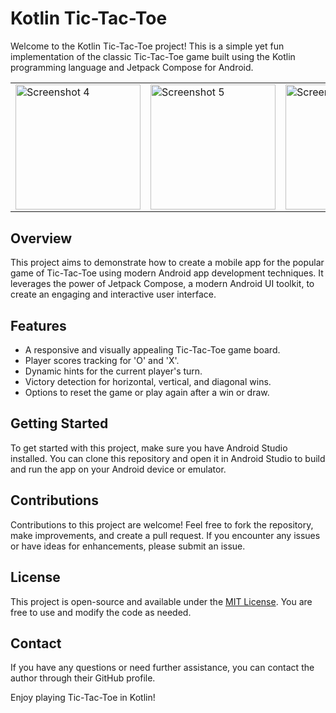 # Kotlin Tic-Tac-Toe

Welcome to the Kotlin Tic-Tac-Toe project! This is a simple yet fun implementation of the classic Tic-Tac-Toe game built using the Kotlin programming language and Jetpack Compose for Android.





<table>
  <tr>
      <td><img src="https://github.com/fahad0samara/kotlin-Tic.tack.toe/assets/90055525/787e3eca-3584-4658-81d8-8ca8d82eecd6" alt="Screenshot 4" width="200"/></td>
    <td><img src="https://github.com/fahad0samara/kotlin-Tic.tack.toe/assets/90055525/490864f1-1ce8-4036-a323-8783fd48e83e" alt="Screenshot 5" width="200"/></td>
    <td><img src="https://github.com/fahad0samara/kotlin-Tic.tack.toe/assets/90055525/f7d7e542-8736-41f3-a009-e5b7fef22af5" alt="Screenshot 6" width="200"/></td>
    <td><img src="https://github.com/fahad0samara/kotlin-Tic.tack.toe/assets/90055525/d4b0ed07-e4fc-4370-8b6f-42a9e52c1e3f" alt="Screenshot 1" width="200"/></td>
    <td><img src="https://github.com/fahad0samara/kotlin-Tic.tack.toe/assets/90055525/88fa62cb-df87-4111-a73e-0954d037993e" alt="Screenshot 2" width="200"/></td>
      </tr>
  <tr>

  </tr>
</table>


## Overview

This project aims to demonstrate how to create a mobile app for the popular game of Tic-Tac-Toe using modern Android app development techniques. It leverages the power of Jetpack Compose, a modern Android UI toolkit, to create an engaging and interactive user interface.



## Features

- A responsive and visually appealing Tic-Tac-Toe game board.
- Player scores tracking for 'O' and 'X'.
- Dynamic hints for the current player's turn.
- Victory detection for horizontal, vertical, and diagonal wins.
- Options to reset the game or play again after a win or draw.






## Getting Started

To get started with this project, make sure you have Android Studio installed. You can clone this repository and open it in Android Studio to build and run the app on your Android device or emulator.

## Contributions

Contributions to this project are welcome! Feel free to fork the repository, make improvements, and create a pull request. If you encounter any issues or have ideas for enhancements, please submit an issue.

## License

This project is open-source and available under the [MIT License](LICENSE). You are free to use and modify the code as needed.


## Contact

If you have any questions or need further assistance, you can contact the author through their GitHub profile.

Enjoy playing Tic-Tac-Toe in Kotlin!

